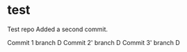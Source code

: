 # test
Test repo
Added a second commit.


Commit 1 branch D
Commit 2' branch D
Commit 3' branch D


